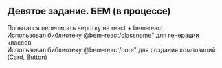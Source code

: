 ## Девятое задание. БЕМ (в процессе)
Попытался переписать верстку на react + bem-react<br/>
Использовал библиотеку @bem-react/classname" для генерации классов<br/>
Использовал библиотеку @bem-react/core" для создания композиций (Card, Button)<br/>


